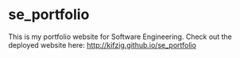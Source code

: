 # se_portfolio
This is my portfolio website for Software Engineering.
Check out the deployed website here: http://kifzig.github.io/se_portfolio
